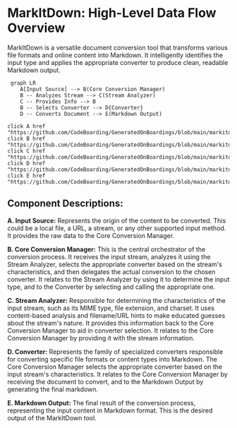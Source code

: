 # MarkItDown: High-Level Data Flow Overview

MarkItDown is a versatile document conversion tool that transforms various file formats and online content into Markdown. It intelligently identifies the input type and applies the appropriate converter to produce clean, readable Markdown output.

```mermaid
 graph LR
    A[Input Source] --> B(Core Conversion Manager)
    B -- Analyzes Stream --> C(Stream Analyzer)
    C -- Provides Info --> B
    B -- Selects Converter --> D{Converter}
    D -- Converts Document --> E(Markdown Output)

click A href "https://github.com/CodeBoarding/GeneratedOnBoardings/blob/main/markitdown//README.md"
click B href "https://github.com/CodeBoarding/GeneratedOnBoardings/blob/main/markitdown//Core%20Conversion%20Manager.md"
click C href "https://github.com/CodeBoarding/GeneratedOnBoardings/blob/main/markitdown//Stream%20Analyzer.md"
click D href "https://github.com/CodeBoarding/GeneratedOnBoardings/blob/main/markitdown//Converter.md"
click E href "https://github.com/CodeBoarding/GeneratedOnBoardings/blob/main/markitdown//README.md"

```

## Component Descriptions:

**A. Input Source:** Represents the origin of the content to be converted. This could be a local file, a URL, a stream, or any other supported input method. It provides the raw data to the Core Conversion Manager.

**B. Core Conversion Manager:** This is the central orchestrator of the conversion process. It receives the input stream, analyzes it using the Stream Analyzer, selects the appropriate converter based on the stream's characteristics, and then delegates the actual conversion to the chosen converter. It relates to the Stream Analyzer by using it to determine the input type, and to the Converter by selecting and calling the appropriate one.

**C. Stream Analyzer:** Responsible for determining the characteristics of the input stream, such as its MIME type, file extension, and charset. It uses content-based analysis and filename/URL hints to make educated guesses about the stream's nature. It provides this information back to the Core Conversion Manager to aid in converter selection. It relates to the Core Conversion Manager by providing it with the stream information.

**D. Converter:** Represents the family of specialized converters responsible for converting specific file formats or content types into Markdown. The Core Conversion Manager selects the appropriate converter based on the input stream's characteristics. It relates to the Core Conversion Manager by receiving the document to convert, and to the Markdown Output by generating the final markdown.

**E. Markdown Output:** The final result of the conversion process, representing the input content in Markdown format. This is the desired output of the MarkItDown tool.